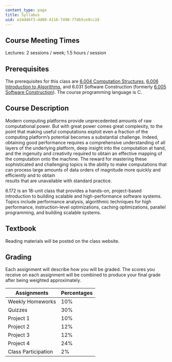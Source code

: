 ```yaml
---
content_type: page
title: Syllabus
uid: a34d46f3-dd08-4116-7490-77db5ce9cc2d
---
```


Course Meeting Times
--------------------

Lectures: 2 sessions / week; 1.5 hours / session

Prerequisites
-------------

The prerequisites for this class are [6.004 Computation Structures](/courses/6-004-computation-structures-spring-2017/), [6.006 Introduction to Algorithms](/courses/6-006-introduction-to-algorithms-fall-2011/), and 6.031 Software Construction (formerly [6.005 Software Construction](/courses/6-005-software-construction-spring-2016/)). The course programming language is C.

Course Description
------------------

Modern computing platforms provide unprecedented amounts of raw computational power. But with great power comes great complexity, to the point that making useful computations exploit even a fraction of the computing platform’s potential becomes a substantial challenge. Indeed, obtaining good performance requires a comprehensive understanding of all layers of the underlying platform, deep insight into the computation at hand, and the ingenuity and creativity required to obtain an effective mapping of the computation onto the machine. The reward for mastering these sophisticated and challenging topics is the ability to make computations that can process large amounts of data orders of magnitude more quickly and efficiently and to obtain  
results that are unavailable with standard practice.

6.172 is an 18-unit class that provides a hands-on, project-based introduction to building scalable and high-performance software systems. Topics include performance analysis, algorithmic techniques for high performance, instruction-level optimizations, caching optimizations, parallel programming, and building scalable systems.

Textbook
--------

Reading materials will be posted on the class website. 

Grading
-------

Each assignment will describe how you will be graded. The scores you receive on each assignment will be combined to produce your final grade after being weighted approximately.

| Assignments | Percentages |
| --- | --- |
| Weekly Homeworks | 10% |
| Quizzes | 30% |
| Project 1 | 10% |
| Project 2 | 12% |
| Project 3 | 12% |
| Project 4 | 24% |
| Class Participation | 2%